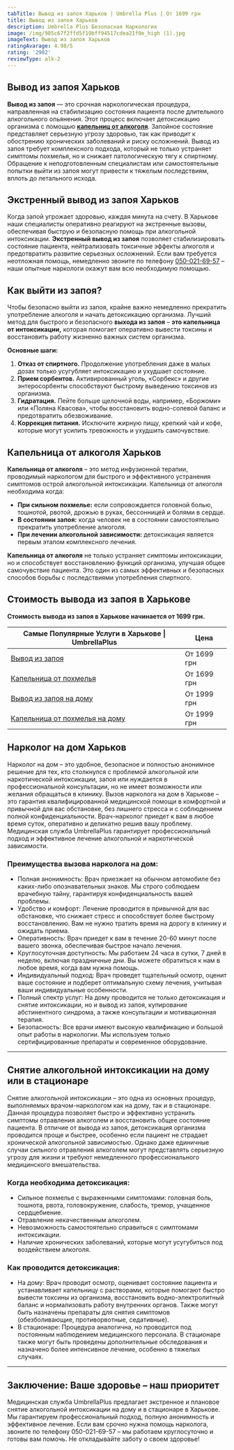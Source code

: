 ```yaml
---
tabTitle: Вывод из запоя Харьков | Umbrella Plus | От 1699 грн
title: Вывод из запоя Харьков
description: Umbrella Plus Безопасная Наркология
image: /img/985c67f2ffd5f19bff94517cdea21f0e_high (1).jpg
imageText: Вывод из запоя Харьков
ratingAvarage: 4.98/5
rating: '2902'
reviewType: alk-2
---
```


## Вывод из запоя Харьков

**Вывод из запоя** — это срочная наркологическая процедура, направленная на стабилизацию состояния пациента после длительного алкогольного опьянения. Этот процесс включает детоксикацию организма с помощью **[капельниц от алкоголя](https://umbrella-plus.com.ua/kharkiv/kapelnica_ot_alkogola_kharkiv/)**. Запойное состояние представляет серьезную угрозу здоровью, так как приводит к обострению хронических заболеваний и риску осложнений. Вывод из запоя требует комплексного подхода, который не только устраняет симптомы похмелья, но и снижает патологическую тягу к спиртному. Обращение к неподготовленным специалистам или самостоятельные попытки выйти из запоя могут привести к тяжелым последствиям, вплоть до летального исхода.

## Экстренный вывод из запоя Харьков

Когда запой угрожает здоровью, каждая минута на счету. В Харькове наши специалисты оперативно реагируют на экстренные вызовы, обеспечивая быструю и безопасную помощь при алкогольной интоксикации. **Экстренный вывод из запоя** позволяет стабилизировать состояние пациента, нейтрализовать токсичные эффекты алкоголя и предотвратить развитие серьезных осложнений. Если вам требуется неотложная помощь, немедленно звоните по телефону [050-021-69-57](tel:0500216957) – наши опытные наркологи окажут вам всю необходимую помощью.

## Как выйти из запоя?

Чтобы безопасно выйти из запоя, крайне важно немедленно прекратить употребление алкоголя и начать детоксикацию организма. Лучший метод для быстрого и безопасного **выхода из запоя** – **это капельница от интоксикации,** которая помогает оперативно вывести токсины и восстановить работу жизненно важных систем организма.

**Основные шаги:**

1. **Отказ от спиртного.** Продолжение употребления даже в малых дозах только усугубляет интоксикацию и ухудшает состояние.
2. **Прием сорбентов.** Активированный уголь, «Сорбекс» и другие энтеросорбенты способствуют быстрому выведению токсинов из организма.
3. **Гидратация.** Пейте больше щелочной воды, например, «Боржоми» или «Поляна Квасова», чтобы восстановить водно-солевой баланс и предотвратить обезвоживание.
4. **Коррекция питания.** Исключите жирную пищу, крепкий чай и кофе, которые могут усилить тревожность и ухудшить самочувствие.

## Капельница от алкоголя Харьков

**Капельница от алкоголя** – это метод инфузионной терапии, проводимый наркологом для быстрого и эффективного устранения симптомов острой алкогольной интоксикации. Капельница от алкоголя необходима когда:

* **При сильном похмелье:** если сопровождается головной болью, тошнотой, рвотой, дрожью в руках, бессонницей и болями в сердце.
* **В состоянии запоя:** когда человек не в состоянии самостоятельно прекратить употребление алкоголя.
* **При лечении алкогольной зависимости:** детоксикация является первым этапом комплексного лечения.

**Капельница от алкоголя** не только устраняет симптомы интоксикации, но и способствует восстановлению функций организма, улучшая общее самочувствие пациента. Это один из самых эффективных и безопасных способов борьбы с последствиями употребления спиртного.

## Стоимость вывода из запоя в Харькове

**Стоимость вывода из запоя в Харькове начинается от 1699 грн.**

| Самые Популярные Услуги в Харькове \| UmbrellaPlus                      | Цена        |
| ----------------------------------------------------------------------- | ----------- |
| [Вывод из запоя](vivod-iz-zapoia-kharkiv)                               | От 1699 грн |
| [Капельница от похмелья](Kapelnica_ot_alkogola_kharkiv)                 | От 1699 грн |
| [Вывод из запоя на дому](Vivod-iz-zapoia-na-domy-kharkiv)               | От 1999 грн |
| [Капельница от похмелья на дому](Kapelnica_ot_alkogola_na_domy_kharkiv) | От 1999 грн |

## Нарколог на дом Харьков

Нарколог на дом – это удобное, безопасное и полностью анонимное решение для тех, кто столкнулся с проблемой алкогольной или наркотической интоксикации, запоя или нуждается в профессиональной консультации, но не имеет возможности или желания обращаться в клинику. Вызов нарколога на дом в Харькове – это гарантия квалифицированной медицинской помощи в комфортной и привычной для вас обстановке, без лишнего стресса и с соблюдением полной конфиденциальности. Врач-нарколог приедет к вам в любое время суток, оперативно и деликатно решив вашу проблему. Медицинская служба UmbrellaPlus гарантирует профессиональный подход и эффективное лечение алкогольной и наркотической зависимости.

### Преимущества вызова нарколога на дом:

* Полная анонимность: Врач приезжает на обычном автомобиле без каких-либо опознавательных знаков. Мы строго соблюдаем врачебную тайну, гарантируя конфиденциальность вашей проблемы.
* Удобство и комфорт: Лечение проводится в привычной для вас обстановке, что снижает стресс и способствует более быстрому восстановлению. Вам не нужно тратить время на дорогу в клинику и ожидать приема.
* Оперативность: Врач приедет к вам в течение 20-60 минут после вашего звонка, обеспечивая быстрое начало лечения.
* Круглосуточная доступность: Мы работаем 24 часа в сутки, 7 дней в неделю, включая праздничные дни. Вы можете обратиться к нам в любое время, когда вам нужна помощь.
* Индивидуальный подход: Врач проведет тщательный осмотр, оценит ваше состояние и подберет оптимальную схему лечения, учитывая ваши индивидуальные особенности.
* Полный спектр услуг: На дому проводится не только детоксикация и снятие интоксикации, но и вывод из запоя, купирование абстинентного синдрома, а также консультации и мотивационная терапия.
* Безопасность: Все врачи имеют высокую квалификацию и большой опыт работы в наркологии. Мы используем только сертифицированные препараты и современное оборудование.

***

## Снятие алкогольной интоксикации на дому или в стационаре

Снятие алкогольной интоксикации – это одна из основных процедур, выполняемых врачом-наркологом как на дому, так и в стационаре. Данная процедура позволяет быстро и эффективно устранить симптомы отравления алкоголем и восстановить общее состояние пациента. В отличие от вывода из запоя, детоксикация организма проводится проще и быстрее, особенно если пациент не страдает хронической алкогольной зависимостью. Однако даже единичные случаи сильного отравления алкоголем могут представлять серьезную угрозу для жизни и требуют немедленного профессионального медицинского вмешательства.

### Когда необходима детоксикация:

* Сильное похмелье с выраженными симптомами: головная боль, тошнота, рвота, головокружение, слабость, тремор, учащенное сердцебиение.
* Отравление некачественным алкоголем.
* Невозможность самостоятельно справиться с симптомами интоксикации.
* Наличие хронических заболеваний, которые могут усугубиться под воздействием алкоголя.

### Как проводится детоксикация:

* На дому: Врач проводит осмотр, оценивает состояние пациента и устанавливает капельницу с растворами, которые помогают быстро вывести токсины из организма, восстановить водно-электролитный баланс и нормализовать работу внутренних органов. Также могут быть назначены препараты для снятия симптомов (обезболивающие, противорвотные, седативные).
* В стационаре: Процедура аналогична, но проводится под постоянным наблюдением медицинского персонала. В стационаре также могут быть проведены дополнительные обследования и назначено более интенсивное лечение, особенно в тяжелых случаях.

***

## Заключение: Ваше здоровье – наш приоритет

Медицинская служба UmbrellaPlus предлагает экстренное и плановое снятие алкогольной интоксикации на дому и в стационаре в Харькове. Мы гарантируем профессиональный подход, полную анонимность и эффективное лечение. Если вам срочно нужна помощь нарколога, звоните по телефону 050-021-69-57 – мы работаем круглосуточно и готовы вам помочь. Не откладывайте заботу о своем здоровье!
